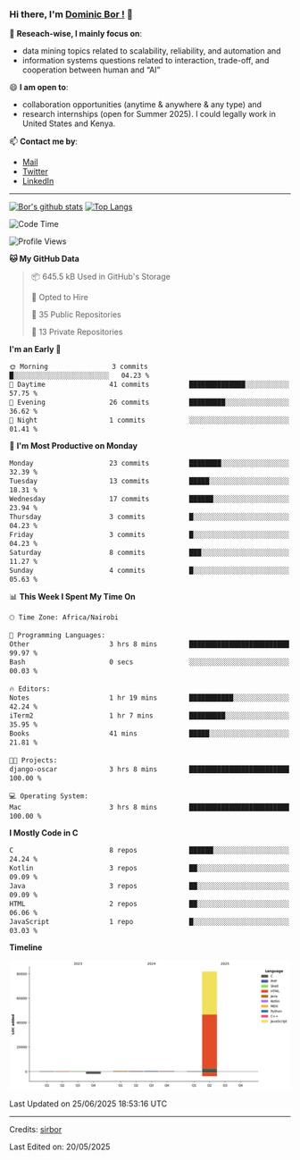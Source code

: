### Hi there, I'm [Dominic Bor !](https://www.dominicbor.me/) 👋

🔭 **Reseach-wise, I mainly focus on**:

- data mining topics related to scalability, reliability, and automation and
- information systems questions related to interaction, trade-off, and cooperation between human and “AI”

😄 **I am open to**:

- collaboration opportunities (anytime & anywhere & any type) and
- research internships (open for Summer 2025). I could legally work in United States and Kenya.

📫 **Contact me by**:

- [Mail](mailto:dominicbor@icloud.com)
- [Twitter](https://twitter.com/Kd_Bpr)
- [LinkedIn](https://www.linkedin.com/in/sirbor/)

---

[![Bor's github stats](https://github-readme-stats.vercel.app/api?username=sirbor&theme=material-palenight&count_private=true&hide=contribs)](https://github.com/anuraghazra/github-readme-stats)
[![Top Langs](https://github-readme-stats.vercel.app/api/top-langs/?username=sirbor&theme=material-palenight&hide=Jupyter&layout=compact)](https://github.com/anuraghazra/github-readme-stats)

<!--START_SECTION:waka-->
![Code Time](http://img.shields.io/badge/Code%20Time-888%20hrs%2039%20mins-blue)

![Profile Views](http://img.shields.io/badge/Profile%20Views-0-blue)

**🐱 My GitHub Data** 

> 📦 645.5 kB Used in GitHub's Storage 
 > 
> 💼 Opted to Hire
 > 
> 📜 35 Public Repositories 
 > 
> 🔑 13 Private Repositories 
 > 
**I'm an Early 🐤** 

```text
🌞 Morning                3 commits           █░░░░░░░░░░░░░░░░░░░░░░░░   04.23 % 
🌆 Daytime                41 commits          ██████████████░░░░░░░░░░░   57.75 % 
🌃 Evening                26 commits          █████████░░░░░░░░░░░░░░░░   36.62 % 
🌙 Night                  1 commits           ░░░░░░░░░░░░░░░░░░░░░░░░░   01.41 % 
```
📅 **I'm Most Productive on Monday** 

```text
Monday                   23 commits          ████████░░░░░░░░░░░░░░░░░   32.39 % 
Tuesday                  13 commits          █████░░░░░░░░░░░░░░░░░░░░   18.31 % 
Wednesday                17 commits          ██████░░░░░░░░░░░░░░░░░░░   23.94 % 
Thursday                 3 commits           █░░░░░░░░░░░░░░░░░░░░░░░░   04.23 % 
Friday                   3 commits           █░░░░░░░░░░░░░░░░░░░░░░░░   04.23 % 
Saturday                 8 commits           ███░░░░░░░░░░░░░░░░░░░░░░   11.27 % 
Sunday                   4 commits           █░░░░░░░░░░░░░░░░░░░░░░░░   05.63 % 
```


📊 **This Week I Spent My Time On** 

```text
🕑︎ Time Zone: Africa/Nairobi

💬 Programming Languages: 
Other                    3 hrs 8 mins        █████████████████████████   99.97 % 
Bash                     0 secs              ░░░░░░░░░░░░░░░░░░░░░░░░░   00.03 % 

🔥 Editors: 
Notes                    1 hr 19 mins        ███████████░░░░░░░░░░░░░░   42.24 % 
iTerm2                   1 hr 7 mins         █████████░░░░░░░░░░░░░░░░   35.95 % 
Books                    41 mins             █████░░░░░░░░░░░░░░░░░░░░   21.81 % 

🐱‍💻 Projects: 
django-oscar             3 hrs 8 mins        █████████████████████████   100.00 % 

💻 Operating System: 
Mac                      3 hrs 8 mins        █████████████████████████   100.00 % 
```

**I Mostly Code in C** 

```text
C                        8 repos             ██████░░░░░░░░░░░░░░░░░░░   24.24 % 
Kotlin                   3 repos             ██░░░░░░░░░░░░░░░░░░░░░░░   09.09 % 
Java                     3 repos             ██░░░░░░░░░░░░░░░░░░░░░░░   09.09 % 
HTML                     2 repos             ██░░░░░░░░░░░░░░░░░░░░░░░   06.06 % 
JavaScript               1 repo              █░░░░░░░░░░░░░░░░░░░░░░░░   03.03 % 
```



**Timeline**

![Lines of Code chart](https://raw.githubusercontent.com/sirbor/sirbor/main/assets/bar_graph.png)


 Last Updated on 25/06/2025 18:53:16 UTC
<!--END_SECTION:waka-->
---

Credits: [sirbor](https://github.com/sirbor)

Last Edited on: 20/05/2025
